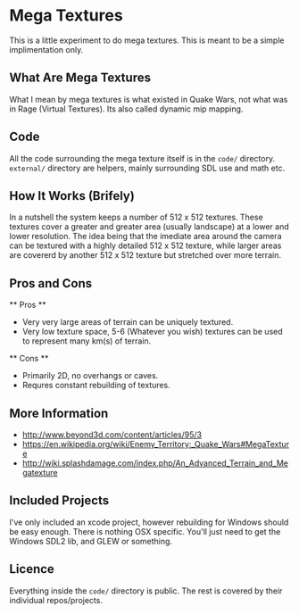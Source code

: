 # Mega Textures

This is a little experiment to do mega textures. This is meant to be a simple implimentation only.


## What Are Mega Textures

What I mean by mega textures is what existed in Quake Wars, not what was in Rage (Virtual Textures). Its also called dynamic mip mapping.



## Code

All the code surrounding the mega texture itself is in the `code/` directory. `external/` directory are helpers, mainly surrounding SDL use and math etc.


## How It Works (Brifely)

In a nutshell the system keeps a number of 512 x 512 textures. These textures cover a greater and greater area (usually landscape) at a lower and lower resolution. The idea being that the imediate area around the camera can be textured with a highly detailed 512 x 512 texture, while larger areas are covererd by another 512 x 512 texture but stretched over more terrain.


## Pros and Cons

** Pros **
- Very very large areas of terrain can be uniquely textured.
- Very low texture space, 5-6 (Whatever you wish) textures can be used to represent many km(s) of terrain. 

** Cons **
- Primarily 2D, no overhangs or caves.
- Requres constant rebuilding of textures.


## More Information

- http://www.beyond3d.com/content/articles/95/3
- https://en.wikipedia.org/wiki/Enemy_Territory:_Quake_Wars#MegaTexture
- http://wiki.splashdamage.com/index.php/An_Advanced_Terrain_and_Megatexture


## Included Projects

I've only included an xcode project, however rebuilding for Windows should be easy enough. There is nothing OSX specific. You'll just need to get the Windows SDL2 lib, and GLEW or something.


## Licence

Everything inside the `code/` directory is public. The rest is covered by their individual repos/projects.